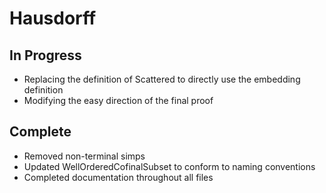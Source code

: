 # Hausdorff
## In Progress
- Replacing the definition of Scattered to directly use the embedding definition
- Modifying the easy direction of the final proof
  
## Complete
- Removed non-terminal simps
- Updated WellOrderedCofinalSubset to conform to naming conventions
- Completed documentation throughout all files
